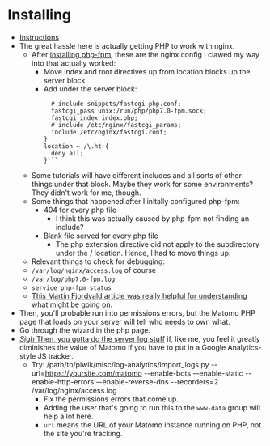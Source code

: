 # Installing

- [Instructions](https://matomo.org/docs/installation/#getting-started)
- The great hassle here is actually getting PHP to work with nginx.
  - After [installing php-fpm](https://www.digitalocean.com/community/tutorials/how-to-install-linux-nginx-mysql-php-lemp-stack-in-ubuntu-16-04), these are the nginx config I clawed my way into that actually worked:
    - Move index and root directives up from location blocks up the server block
    - Add under the server block:
        ```location ~ \.php$ {
          # include snippets/fastcgi-php.conf;
          fastcgi_pass unix:/run/php/php7.0-fpm.sock;
          fastcgi_index index.php;
          # include /etc/nginx/fastcgi_params;
          include /etc/nginx/fastcgi.conf;
        }
      location ~ /\.ht {
          deny all;
        }```
   - Some tutorials will have different includes and all sorts of other things under that block. Maybe they work for some environments? They didn't work for me, though.
   - Some things that happened after I initally configured php-fpm:
      - 404 for every php file
        - I think this was actually caused by php-fpm not finding an include?
      - Blank file served for every php file
        - The php extension directive did not apply to the subdirectory under the / location. Hence, I had to move things up.
   - Relevant things to check for debugging:
    - `/var/log/nginx/access.log` of course
    - `/var/log/php7.0-fpm.log`
    - `service php-fpm status`
  - [This Martin Fjordvald article was really helpful for understanding what might be going on.](https://blog.martinfjordvald.com/2011/01/no-input-file-specified-with-php-and-nginx/)
- Then, you'll probable run into permissions errors, but the Matomo PHP page that loads on your server will tell who needs to own what.
- Go through the wizard in the php page.
- [*Sigh* Then, you gotta do the server log stuff](https://matomo.org/docs/log-analytics-tool-how-to/) if, like me, you feel it greatly diminishes the value of Matomo if you have to put in a Google Analytics-style JS tracker.
  - Try: /path/to/piwik/misc/log-analytics/import_logs.py --url=https://yoursite.com/matomo --enable-bots --enable-static --enable-http-errors --enable-reverse-dns --recorders=2 /var/log/nginx/access.log
    - Fix the permissions errors that come up.
    - Adding the user that's going to run this to the `www-data` group will help a lot here.
    - `url` means the URL of your Matomo instance running on PHP, not the site you're tracking.
  
